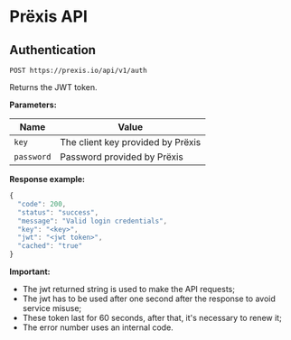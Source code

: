 # Prëxis API

## Authentication

    POST https://prexis.io/api/v1/auth

Returns the JWT token.

**Parameters:**

| Name        | Value                                                          |
| ----------- | -------------------------------------------------------------- |
| `key`       | The client key provided by Prëxis                              |
| `password`  | Password provided by Prëxis                                    |


**Response example:**
```javascript
{
  "code": 200,
  "status": "success",
  "message": "Valid login credentials",
  "key": "<key>",
  "jwt": "<jwt token>",
  "cached": "true"
}
```

**Important:**

* The jwt returned string is used to make the API requests;
* The jwt has to be used after one second after the response to avoid service misuse;
* These token last for 60 seconds, after that, it's necessary to renew it;
* The error number uses an internal code.

